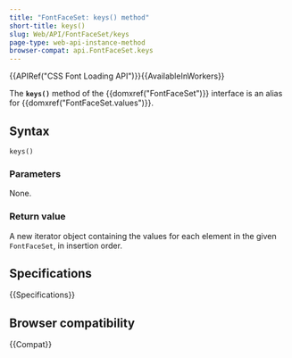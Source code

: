 ```yaml
---
title: "FontFaceSet: keys() method"
short-title: keys()
slug: Web/API/FontFaceSet/keys
page-type: web-api-instance-method
browser-compat: api.FontFaceSet.keys
---
```


{{APIRef("CSS Font Loading API")}}{{AvailableInWorkers}}

The **`keys()`** method of the {{domxref("FontFaceSet")}} interface is an alias for {{domxref("FontFaceSet.values")}}.

## Syntax

```js-nolint
keys()
```

### Parameters

None.

### Return value

A new iterator object containing the values for each element in the given `FontFaceSet`, in insertion order.

## Specifications

{{Specifications}}

## Browser compatibility

{{Compat}}
